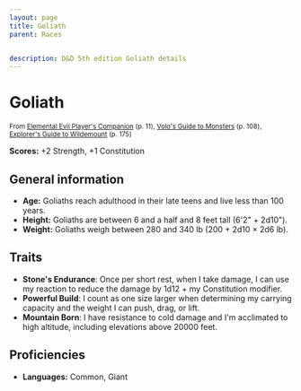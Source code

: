 ```yaml
---
layout: page
title: Goliath
parent: Races


description: D&D 5th edition Goliath details
---
```


# Goliath

<small>From <a target="_blank" href="https://dnd.wizards.com/products/tabletop-games/rpg-products/player%E2%80%99s-companion">Elemental Evil Player's Companion</a> (p. 11), <a target="_blank" href="https://dnd.wizards.com/products/tabletop-games/rpg-products/volos-guide-to-monsters">Volo's Guide to Monsters</a> (p. 108), <a target="_blank" href="https://dnd.wizards.com/products/wildemount">Explorer's Guide to Wildemount</a> (p. 175)</small>

**Scores:** +2 Strength, +1 Constitution

## General information

- **Age:** Goliaths reach adulthood in their late teens and live less than 100 years.
- **Height:** Goliaths are between 6 and a half and 8 feet tall (6'2" + 2d10").
- **Weight:** Goliaths weigh between 280 and 340 lb (200 + 2d10 × 2d6 lb).

## Traits

- **Stone's Endurance**: Once per short rest, when I take damage, I can use my reaction to reduce the damage by 1d12 + my Constitution modifier.
- **Powerful Build**: I count as one size larger when determining my carrying capacity and the weight I can push, drag, or lift.
- **Mountain Born**: I have resistance to cold damage and I'm acclimated to high altitude, including elevations above 20000 feet.

## Proficiencies

- **Languages:** Common, Giant